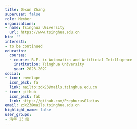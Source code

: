 ```yaml
---
title: Dexun Zhang
superuser: false
role: Member
organizations:
- name: Tsinghua University
  url: https://www.tsinghua.edu.cn
bio: ''
interests:
- to be continued
education:
  courses:
  - course: B.E. in Automation and Artificial Intelligence
    institution: Tsinghua University
    year: 2023-2027
social:
- icon: envelope
  icon_pack: fa
  link: mailto:zdx23@mails.tsinghua.edu.cn
- icon: github
  icon_pack: fab
  link: https://github.com/PsephurusGladius
email: zdx23@mails.tsinghua.edu.cn
highlight_name: false
user_groups:
- 清华 23 级
---
```

